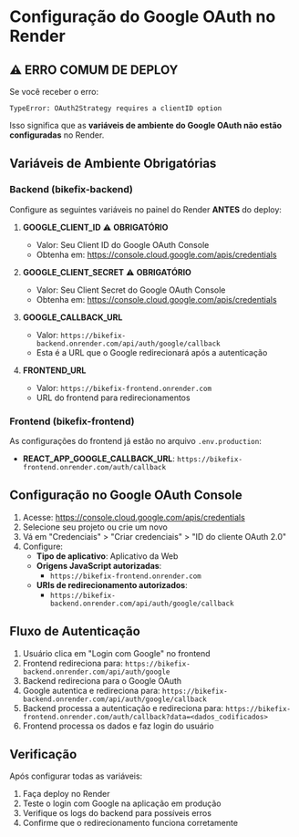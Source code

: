 # Configuração do Google OAuth no Render

## ⚠️ ERRO COMUM DE DEPLOY

Se você receber o erro:
```
TypeError: OAuth2Strategy requires a clientID option
```

Isso significa que as **variáveis de ambiente do Google OAuth não estão configuradas** no Render.

## Variáveis de Ambiente Obrigatórias

### Backend (bikefix-backend)

Configure as seguintes variáveis no painel do Render **ANTES** do deploy:

1. **GOOGLE_CLIENT_ID** ⚠️ **OBRIGATÓRIO**
   - Valor: Seu Client ID do Google OAuth Console
   - Obtenha em: https://console.cloud.google.com/apis/credentials

2. **GOOGLE_CLIENT_SECRET** ⚠️ **OBRIGATÓRIO**
   - Valor: Seu Client Secret do Google OAuth Console
   - Obtenha em: https://console.cloud.google.com/apis/credentials

3. **GOOGLE_CALLBACK_URL**
   - Valor: `https://bikefix-backend.onrender.com/api/auth/google/callback`
   - Esta é a URL que o Google redirecionará após a autenticação

4. **FRONTEND_URL**
   - Valor: `https://bikefix-frontend.onrender.com`
   - URL do frontend para redirecionamentos

### Frontend (bikefix-frontend)

As configurações do frontend já estão no arquivo `.env.production`:

- **REACT_APP_GOOGLE_CALLBACK_URL**: `https://bikefix-frontend.onrender.com/auth/callback`

## Configuração no Google OAuth Console

1. Acesse: https://console.cloud.google.com/apis/credentials
2. Selecione seu projeto ou crie um novo
3. Vá em "Credenciais" > "Criar credenciais" > "ID do cliente OAuth 2.0"
4. Configure:
   - **Tipo de aplicativo**: Aplicativo da Web
   - **Origens JavaScript autorizadas**:
     - `https://bikefix-frontend.onrender.com`
   - **URIs de redirecionamento autorizados**:
     - `https://bikefix-backend.onrender.com/api/auth/google/callback`

## Fluxo de Autenticação

1. Usuário clica em "Login com Google" no frontend
2. Frontend redireciona para: `https://bikefix-backend.onrender.com/api/auth/google`
3. Backend redireciona para o Google OAuth
4. Google autentica e redireciona para: `https://bikefix-backend.onrender.com/api/auth/google/callback`
5. Backend processa a autenticação e redireciona para: `https://bikefix-frontend.onrender.com/auth/callback?data=<dados_codificados>`
6. Frontend processa os dados e faz login do usuário

## Verificação

Após configurar todas as variáveis:

1. Faça deploy no Render
2. Teste o login com Google na aplicação em produção
3. Verifique os logs do backend para possíveis erros
4. Confirme que o redirecionamento funciona corretamente